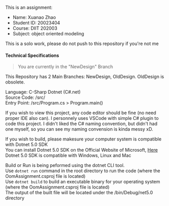 This is an assignment:
 - Name: Xuanao Zhao
 - Student ID: 20023404
 - Course: DIIT 202003
 - Subject: object oriented modeling

This is a solo work, please do not push to this repository if you're not me

#### Technical Specifications

> You are currently in the "NewDesign" Branch

This Repository has 2 Main Branches: NewDesign, OldDesign. OldDesign is obsolete.

Language: C-Sharp Dotnet (C#.net)  
Source Code: /src/  
Entry Point: /src/Program.cs > Program.main()  

If you wish to view this project, any code editor should be fine (no need proper IDE also can).
I personnely uses VSCode with simple C# plugin to code this project.
I didn't liked the C# naming convention, but didn't had one myself, so you can see my naming convension is kinda messy xD.

If you wish to build, please makesure your computer system is compatible with Dotnet 5.0 SDK  
You can install Dotnet 5.0 SDK on the Official Website of Microsoft, [Here](https://dotnet.microsoft.com/)  
Dotnet 5.0 SDK is compatible with Windows, Linux and Mac  

Build or Run is being peformed using the dotnet CLI tool.  
Use `dotnet run` command in the root directory to run the code (where the OomAssignment.csproj file is located)  
Use `dotnet build` to build an executable binary for your operating system (where the OomAssignment.csproj file is located)  
The output of the built file will be located under the /bin/Debug/net5.0 directory
